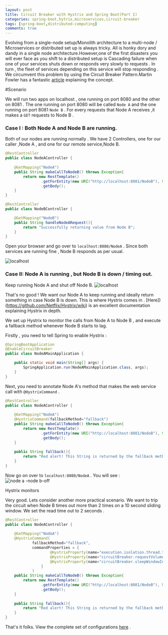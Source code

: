 ```yaml
---
layout: post
title: Circuit Breaker with Hystrix and Spring Boot(Part I)
categories: spring-boot,hytrix,microservices,circuit-breaker
tags: [spring-boot,distributed-computing]
comments: true
---
```


Evolving from a single-node setup/Monolith architecture to a multi-node / Microservices or distributed set up is always tricky.
All is honky dory and dandy in a single node architecture.However,one of the first disasters you will ever face as you shift to a distributed setup is Cascading failure when one of your services shuts down or responds very slowly to requests . In turn , the fleet of services depending on this service will stop responding . 
We circumvent this problem by using the Circuit Breaker Pattern.Martin Fowler has a fantastic [article](http://martinfowler.com/bliki/CircuitBreaker.html) explaining the concept.

#Scenario

We will run two apps on localhost , one running on port 8080 and the other on 8081 . The one running on port 8080 will be called `Node A` and the one running on port 8081 `Node B` . For every requests that Node A receives ,it makes a `GET` requests to Node B .

### Case I : Both Node A and Node B are running.

Both of our nodes are running normally . 
We have 2 Controllers, one for our caller ,Node A , and one for our remote service,Node B.


```java
@RestController
public class NodeAController {
	
	@GetMapping("NodeA")
	public String makeCallToNodeB() throws Exception{
		return new RestTemplate()
				.getForEntity(new URI("http://localhost:8081/NodeB"), String.class)
				.getBody();
	}
}
```

```java
@RestController
public class NodeBController {

	@GetMapping("NodeB")
	public String handleNodeARequest(){
		return "Successfully returning value from Node B";
	}
}
```

Open your browser and go over to `localhost:8080/NodeA` . Since both services are running fine , Node B responds as per usual.

![localhost](https://cloud.githubusercontent.com/assets/7692552/19620808/19719260-98a2-11e6-9fb2-a9accd3154ca.png "localhost")

### Case II: Node A is running , but Node B is down / timing out.

Keep running Node A and shut off Node B. 
![localhost](https://cloud.githubusercontent.com/assets/7692552/19620836/9430a8ec-98a2-11e6-91d2-26f38f71129e.png "localhost")

That's no good ! We want our Node A to keep running and ideally return something in case Node B is down.
This is where Hystrix comes in . [Here])(https://github.com/Netflix/Hystrix/wiki) is an excellent documentation explaining Hystrix in depth.

We set up Hystrix to monitor the calls from Node A to Node B , and execute a fallback method whenever Node B starts to lag.

Firstly , you need to tell Spring to enable Hystrix : 
```java
@SpringBootApplication
@EnableCircuitBreaker
public class NodeAMainApplication {

	public static void main(String[] args) {
		SpringApplication.run(NodeAMainApplication.class, args);
	}
}
```

Next, you need to annotate Node A's method that makes the web service call with `@HystrixCommand` .

```java
@RestController
public class NodeAController {
	
	@GetMapping("NodeA")
	@HystrixCommand(fallbackMethod="fallback")
	public String makeCallToNodeB() throws Exception{
		return new RestTemplate()
				.getForEntity(new URI("http://localhost:8081/NodeB"), String.class)
				.getBody();
	}
	
	public String fallback(){
		return "Red alert! This String is returned by the fallback method";
	}
}
```

Now go on over to `localhost:8080/NodeA` . You will see :
![node a -node b-off](https://cloud.githubusercontent.com/assets/7692552/19620894/01fc5956-98a4-11e6-907c-06a833bef879.png)


Hystrix monitors 

Very good. Lets consider another more practical scenario. We want to trip the circuit when Node B times out more than 2 times on a 10 second sliding window. We set the read time out to 2 seconds .

```java
@RestController
public class NodeAController {
	
	@GetMapping("NodeA")
	@HystrixCommand(
			fallbackMethod="fallback",
			commandProperties = {
					@HystrixProperty(name="execution.isolation.thread.timeoutInMilliseconds",value="1600"),
					@HystrixProperty(name="circuitBreaker.requestVolumeThreshold",value="2"),
					@HystrixProperty(name="circuitBreaker.sleepWindowInMilliseconds",value="10000")
				}
			)
	public String makeCallToNodeB() throws Exception{
		return new RestTemplate()
				.getForEntity(new URI("http://localhost:8081/NodeB"), String.class)
				.getBody();
	}
	
	public String fallback(){
		return "Red alert! This String is returned by the fallback method";
	}
}
```

That's it folks. View the complete set of configurations [here](https://github.com/Netflix/Hystrix/wiki/Configuration) .



